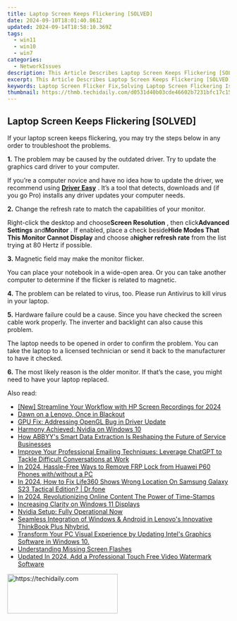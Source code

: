 ```yaml
---
title: Laptop Screen Keeps Flickering [SOLVED]
date: 2024-09-10T18:01:40.861Z
updated: 2024-09-14T18:58:10.369Z
tags:
  - win11
  - win10
  - win7
categories:
  - NetworkIssues
description: This Article Describes Laptop Screen Keeps Flickering [SOLVED]
excerpt: This Article Describes Laptop Screen Keeps Flickering [SOLVED]
keywords: Laptop Screen Flicker Fix,Solving Laptop Screen Flickering Issue,Fixing Flickering Display on Computer,How to Stop Laptop Screen Flickering,Troubleshooting Laptop Screen Flickering,Resolve Laptop Screen Glitches,Stop Laptop Screen Flicker [SOLVED] Solution
thumbnail: https://thmb.techidaily.com/d0531d40b03cde46602b7231bfc17c15ddbf0815517f86ca0ac7f1e63b79d5ed.jpg
---
```


## Laptop Screen Keeps Flickering [SOLVED]

 If your laptop screen keeps flickering, you may try the steps below in any order to troubleshoot the problems.

**1.** The problem may be caused by the outdated driver. Try to update the graphics card driver to your computer.

 If you’re a computer novice and have no idea how to update the driver, we recommend using [**Driver Easy**](https://tools.techidaily.com/drivereasy/download/) . It’s a tool that detects, downloads and (if you go Pro) installs any driver updates your computer needs.

**2.** Change the refresh rate to match the capabilities of your monitor.

 Right-click the desktop and choose**Screen Resolution** , then click**Advanced Settings** and**Monitor** . If enabled, place a check beside**Hide Modes That This Monitor Cannot Display** and choose a**higher refresh rate** from the list trying at 80 Hertz if possible.

**3.** Magnetic field may make the monitor flicker.

 You can place your notebook in a wide-open area. Or you can take another computer to determine if the flicker is related to magnetic.

**4.** The problem can be related to virus, too. Please run Antivirus to kill virus in your laptop.

**5.** Hardware failure could be a cause. Since you have checked the screen cable work properly. The inverter and backlight can also cause this problem.

 The laptop needs to be opened in order to confirm the problem. You can take the laptop to a licensed technician or send it back to the manufacturer to have it checked.

**6.** The most likely reason is the older monitor. If that’s the case, you might need to have your laptop replaced.

<ins class="adsbygoogle"
     style="display:block"
     data-ad-format="autorelaxed"
     data-ad-client="ca-pub-7571918770474297"
     data-ad-slot="1223367746"></ins>

<ins class="adsbygoogle"
     style="display:block"
     data-ad-client="ca-pub-7571918770474297"
     data-ad-slot="8358498916"
     data-ad-format="auto"
     data-full-width-responsive="true"></ins>

<span class="atpl-alsoreadstyle">Also read:</span>
<div><ul>
<li><a href="https://screen-recording.techidaily.com/new-streamline-your-workflow-with-hp-screen-recordings-for-2024/"><u>[New] Streamline Your Workflow with HP Screen Recordings for 2024</u></a></li>
<li><a href="https://network-issues.techidaily.com/dawn-on-a-lenovo-once-in-blackout/"><u>Dawn on a Lenovo, Once in Blackout</u></a></li>
<li><a href="https://network-issues.techidaily.com/gpu-fix-addressing-opengl-bug-in-driver-update/"><u>GPU Fix: Addressing OpenGL Bug in Driver Update</u></a></li>
<li><a href="https://network-issues.techidaily.com/harmony-achieved-nvidia-on-windows-10/"><u>Harmony Achieved: Nvidia on Windows 10</u></a></li>
<li><a href="https://solve-popular.techidaily.com/how-abbyys-smart-data-extraction-is-reshaping-the-future-of-service-businesses/"><u>How ABBYY's Smart Data Extraction Is Reshaping the Future of Service Businesses</u></a></li>
<li><a href="https://tech-haven.techidaily.com/improve-your-professional-emailing-techniques-leverage-chatgpt-to-tackle-difficult-conversations-at-work/"><u>Improve Your Professional Emailing Techniques: Leverage ChatGPT to Tackle Difficult Conversations at Work</u></a></li>
<li><a href="https://android-frp.techidaily.com/in-2024-hassle-free-ways-to-remove-frp-lock-from-huawei-p60-phones-withwithout-a-pc-by-drfone-android/"><u>In 2024, Hassle-Free Ways to Remove FRP Lock from Huawei P60 Phones with/without a PC</u></a></li>
<li><a href="https://review-topics.techidaily.com/in-2024-how-to-fix-life360-shows-wrong-location-on-samsung-galaxy-s23-tactical-edition-drfone-by-drfone-virtual-android/"><u>In 2024, How to Fix Life360 Shows Wrong Location On Samsung Galaxy S23 Tactical Edition? | Dr.fone</u></a></li>
<li><a href="https://extra-approaches.techidaily.com/in-2024-revolutionizing-online-content-the-power-of-time-stamps/"><u>In 2024, Revolutionizing Online Content The Power of Time-Stamps</u></a></li>
<li><a href="https://network-issues.techidaily.com/increasing-clarity-on-windows-11-displays/"><u>Increasing Clarity on Windows 11 Displays</u></a></li>
<li><a href="https://network-issues.techidaily.com/nvidia-setup-fully-operational-now/"><u>Nvidia Setup: Fully Operational Now</u></a></li>
<li><a href="https://hardware-reviews.techidaily.com/seamless-integration-of-windows-and-android-in-lenovos-innovative-thinkbook-plus-nhybrid/"><u>Seamless Integration of Windows & Android in Lenovo's Innovative ThinkBook Plus Nhybrid.</u></a></li>
<li><a href="https://network-issues.techidaily.com/1719974533632-transform-your-pc-visual-experience-by-updating-intels-graphics-software-in-windows-10/"><u>Transform Your PC Visual Experience by Updating Intel's Graphics Software in Windows 10.</u></a></li>
<li><a href="https://network-issues.techidaily.com/understanding-missing-screen-flashes/"><u>Understanding Missing Screen Flashes</u></a></li>
<li><a href="https://smart-video-creator.techidaily.com/updated-in-2024-add-a-professional-touch-free-video-watermark-software/"><u>Updated In 2024, Add a Professional Touch Free Video Watermark Software</u></a></li>
</ul></div>

<!-- affiliate ads begin -->
<a href="https://aligracehair.sjv.io/c/5597632/2135398/19272" target="_top" id="2135398">
  <img src="//a.impactradius-go.com/display-ad/19272-2135398" border="0" alt="https://techidaily.com" width="250" height="90"/>
</a>
<img height="0" width="0" src="https://aligracehair.sjv.io/i/5597632/2135398/19272" style="position:absolute;visibility:hidden;" border="0" />
<!-- affiliate ads end -->

